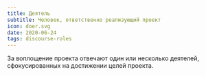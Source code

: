 ```yaml
---
title: Деятель
subtitle: Человек, ответственно реализующий проект
icon: doer.svg
date: 2020-06-24
tags: discourse-roles
---
```


За воплощение проекта отвечают один или несколько деятелей, сфокусированных на достижении целей проекта.
